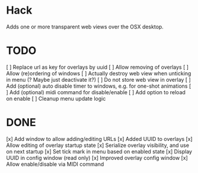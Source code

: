 # Hack

Adds one or more transparent web views over the OSX desktop.

# TODO
[ ] Replace url as key for overlays by uuid
[ ] Allow removing of overlays
[ ] Allow (re)ordering of windows
[ ] Actually destroy web view when unticking in menu (?  Maybe just deactivate it?)
[ ] Do not store web view in overlay
[ ] Add (optional) auto disable timer to windows, e.g. for one-shot animations
[ ] Add (optional) midi command for disable/enable
[ ] Add option to reload on enable
[ ] Cleanup menu update logic

# DONE
[x] Add window to allow adding/editing URLs
[x] Added UUID to overlays
[x] Allow editing of overlay startup state
[x] Serialize overlay visibility, and use on next startup
[x] Set tick mark in menu based on enabled state
[x] Display UUID in config window (read only)
[x] Improved overlay config window
[x] Allow enable/disable via MIDI command
